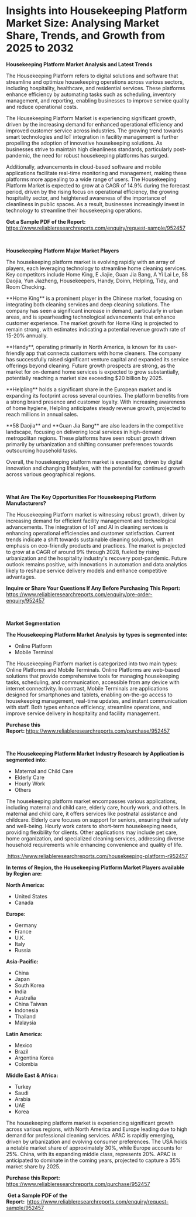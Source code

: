 <p><h1>Insights into Housekeeping Platform Market Size: Analysing Market Share, Trends, and Growth from 2025 to 2032</h1></p><p><strong>Housekeeping Platform Market Analysis and Latest Trends</strong></p>
<p><p>The Housekeeping Platform refers to digital solutions and software that streamline and optimize housekeeping operations across various sectors, including hospitality, healthcare, and residential services. These platforms enhance efficiency by automating tasks such as scheduling, inventory management, and reporting, enabling businesses to improve service quality and reduce operational costs.</p><p>The Housekeeping Platform Market is experiencing significant growth, driven by the increasing demand for enhanced operational efficiency and improved customer service across industries. The growing trend towards smart technologies and IoT integration in facility management is further propelling the adoption of innovative housekeeping solutions. As businesses strive to maintain high cleanliness standards, particularly post-pandemic, the need for robust housekeeping platforms has surged. </p><p>Additionally, advancements in cloud-based software and mobile applications facilitate real-time monitoring and management, making these platforms more appealing to a wide range of users. The Housekeeping Platform Market is expected to grow at a CAGR of 14.9% during the forecast period, driven by the rising focus on operational efficiency, the growing hospitality sector, and heightened awareness of the importance of cleanliness in public spaces. As a result, businesses increasingly invest in technology to streamline their housekeeping operations.</p></p>
<p><strong>Get a Sample PDF of the Report:&nbsp;</strong> <a href="https://www.reliableresearchreports.com/enquiry/request-sample/952457?utm_campaign=2655&utm_medium=2&utm_source=Github&utm_content=ia&utm_term=17042025&utm_id=housekeeping-platform">https://www.reliableresearchreports.com/enquiry/request-sample/952457</a></p>
<p>&nbsp;</p>
<p><strong>Housekeeping Platform Major Market Players</strong></p>
<p><p>The housekeeping platform market is evolving rapidly with an array of players, each leveraging technology to streamline home cleaning services. Key competitors include Home King, E Jiajie, Guan Jia Bang, A Yi Lai Le, 58 Daojia, Yun Jiazheng, Housekeepers, Handy, Doinn, Helpling, Tidy, and Room Checking.</p><p>**Home King** is a prominent player in the Chinese market, focusing on integrating both cleaning services and deep cleaning solutions. The company has seen a significant increase in demand, particularly in urban areas, and is spearheading technological advancements that enhance customer experience. The market growth for Home King is projected to remain strong, with estimates indicating a potential revenue growth rate of 15-20% annually.</p><p>**Handy**, operating primarily in North America, is known for its user-friendly app that connects customers with home cleaners. The company has successfully raised significant venture capital and expanded its service offerings beyond cleaning. Future growth prospects are strong, as the market for on-demand home services is expected to grow substantially, potentially reaching a market size exceeding $20 billion by 2025.</p><p>**Helpling** holds a significant share in the European market and is expanding its footprint across several countries. The platform benefits from a strong brand presence and customer loyalty. With increasing awareness of home hygiene, Helpling anticipates steady revenue growth, projected to reach millions in annual sales.</p><p>**58 Daojia** and **Guan Jia Bang** are also leaders in the competitive landscape, focusing on delivering local services in high-demand metropolitan regions. These platforms have seen robust growth driven primarily by urbanization and shifting consumer preferences towards outsourcing household tasks.</p><p>Overall, the housekeeping platform market is expanding, driven by digital innovation and changing lifestyles, with the potential for continued growth across various geographical regions.</p></p>
<p>&nbsp;</p>
<p><strong>What Are The Key Opportunities For Housekeeping Platform Manufacturers?</strong></p>
<p><p>The Housekeeping Platform market is witnessing robust growth, driven by increasing demand for efficient facility management and technological advancements. The integration of IoT and AI in cleaning services is enhancing operational efficiencies and customer satisfaction. Current trends indicate a shift towards sustainable cleaning solutions, with an emphasis on eco-friendly products and practices. The market is projected to grow at a CAGR of around 9% through 2028, fueled by rising urbanization and the hospitality industry's recovery post-pandemic. Future outlook remains positive, with innovations in automation and data analytics likely to reshape service delivery models and enhance competitive advantages.</p></p>
<p><strong>Inquire or Share Your Questions If Any Before Purchasing This Report:</strong> <a href="https://www.reliableresearchreports.com/enquiry/pre-order-enquiry/952457?utm_campaign=2655&utm_medium=2&utm_source=Github&utm_content=ia&utm_term=17042025&utm_id=housekeeping-platform">https://www.reliableresearchreports.com/enquiry/pre-order-enquiry/952457</a></p>
<p>&nbsp;</p>
<p><strong>Market Segmentation</strong></p>
<p><strong>The Housekeeping Platform Market Analysis by types is segmented into:</strong></p>
<p><ul><li>Online Platform</li><li>Mobile Terminal</li></ul></p>
<p><p>The Housekeeping Platform market is categorized into two main types: Online Platforms and Mobile Terminals. Online Platforms are web-based solutions that provide comprehensive tools for managing housekeeping tasks, scheduling, and communication, accessible from any device with internet connectivity. In contrast, Mobile Terminals are applications designed for smartphones and tablets, enabling on-the-go access to housekeeping management, real-time updates, and instant communication with staff. Both types enhance efficiency, streamline operations, and improve service delivery in hospitality and facility management.</p></p>
<p><strong>Purchase this Report:&nbsp;</strong><a href="https://www.reliableresearchreports.com/purchase/952457?utm_campaign=2655&utm_medium=2&utm_source=Github&utm_content=ia&utm_term=17042025&utm_id=housekeeping-platform">https://www.reliableresearchreports.com/purchase/952457</a></p>
<p>&nbsp;</p>
<p><strong>The Housekeeping Platform Market Industry Research by Application is segmented into:</strong></p>
<p><ul><li>Maternal and Child Care</li><li>Elderly Care</li><li>Hourly Work</li><li>Others</li></ul></p>
<p><p>The housekeeping platform market encompasses various applications, including maternal and child care, elderly care, hourly work, and others. In maternal and child care, it offers services like postnatal assistance and childcare. Elderly care focuses on support for seniors, ensuring their safety and well-being. Hourly work caters to short-term housekeeping needs, providing flexibility for clients. Other applications may include pet care, home organization, and specialized cleaning services, addressing diverse household requirements while enhancing convenience and quality of life.</p></p>
<p><a href="https://www.reliableresearchreports.com/housekeeping-platform-r952457?utm_campaign=2655&utm_medium=2&utm_source=Github&utm_content=ia&utm_term=17042025&utm_id=housekeeping-platform">&nbsp;https://www.reliableresearchreports.com/housekeeping-platform-r952457</a></p>
<p><strong>In terms of Region, the Housekeeping Platform Market Players available by Region are:</strong></p>
<p>
    <p> <strong> North America: </strong>
        <ul>
            <li>United States</li>
            <li>Canada</li>
        </ul>
        </p> 
    <p> <strong> Europe: </strong>
        <ul>
            <li>Germany</li>
            <li>France</li>
            <li>U.K.</li>
            <li>Italy</li>
            <li>Russia</li>
        </ul>
        </p> 
    <p> <strong> Asia-Pacific: </strong>
        <ul>
            <li>China</li>
            <li>Japan</li>
            <li>South Korea</li>
            <li>India</li>
            <li>Australia</li>
            <li>China Taiwan</li>
            <li>Indonesia</li>
            <li>Thailand</li>
            <li>Malaysia</li>
        </ul>
        </p> 
    <p> <strong> Latin America: </strong>
        <ul>
            <li>Mexico</li>
            <li>Brazil</li>
            <li>Argentina Korea</li>
            <li>Colombia</li>
        </ul>
        </p> 
    <p> <strong> Middle East & Africa: </strong>
        <ul>
            <li>Turkey</li>
            <li>Saudi</li>
            <li>Arabia</li>
            <li>UAE</li>
            <li>Korea</li>
        </ul>
    </p>
    </p>
<p><p>The housekeeping platform market is experiencing significant growth across various regions, with North America and Europe leading due to high demand for professional cleaning services. APAC is rapidly emerging, driven by urbanization and evolving consumer preferences. The USA holds a notable market share of approximately 30%, while Europe accounts for 25%. China, with its expanding middle class, represents 20%. APAC is anticipated to dominate in the coming years, projected to capture a 35% market share by 2025.</p></p>
<p><strong>Purchase this Report: </strong><a href="https://www.reliableresearchreports.com/purchase/952457?utm_campaign=2655&utm_medium=2&utm_source=Github&utm_content=ia&utm_term=17042025&utm_id=housekeeping-platform">https://www.reliableresearchreports.com/purchase/952457</a></p>
<p>&nbsp;<strong>Get a Sample PDF of the Report:&nbsp;&nbsp;</strong><a href="https://www.reliableresearchreports.com/enquiry/request-sample/952457?utm_campaign=2655&utm_medium=2&utm_source=Github&utm_content=ia&utm_term=17042025&utm_id=housekeeping-platform">https://www.reliableresearchreports.com/enquiry/request-sample/952457</a></p>
<p><strong></strong></p>
<p><p></p><p></p><p></p></p>